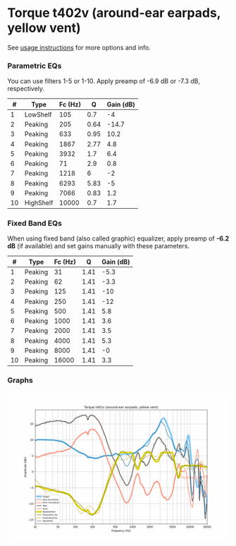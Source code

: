 # Torque t402v (around-ear earpads, yellow vent)
See [usage instructions](https://github.com/jaakkopasanen/AutoEq#usage) for more options and info.

### Parametric EQs
You can use filters 1-5 or 1-10. Apply preamp of -6.9 dB or -7.3 dB, respectively.

|   # | Type      |   Fc (Hz) |    Q |   Gain (dB) |
|-----|-----------|-----------|------|-------------|
|   1 | LowShelf  |       105 | 0.7  |        -4   |
|   2 | Peaking   |       205 | 0.64 |       -14.7 |
|   3 | Peaking   |       633 | 0.95 |        10.2 |
|   4 | Peaking   |      1867 | 2.77 |         4.8 |
|   5 | Peaking   |      3932 | 1.7  |         6.4 |
|   6 | Peaking   |        71 | 2.9  |         0.8 |
|   7 | Peaking   |      1218 | 6    |        -2   |
|   8 | Peaking   |      6293 | 5.83 |        -5   |
|   9 | Peaking   |      7066 | 0.83 |         1.2 |
|  10 | HighShelf |     10000 | 0.7  |         1.7 |

### Fixed Band EQs
When using fixed band (also called graphic) equalizer, apply preamp of **-6.2 dB** (if available) and set gains manually with these parameters.

|   # | Type    |   Fc (Hz) |    Q |   Gain (dB) |
|-----|---------|-----------|------|-------------|
|   1 | Peaking |        31 | 1.41 |        -5.3 |
|   2 | Peaking |        62 | 1.41 |        -3.3 |
|   3 | Peaking |       125 | 1.41 |       -10   |
|   4 | Peaking |       250 | 1.41 |       -12   |
|   5 | Peaking |       500 | 1.41 |         5.8 |
|   6 | Peaking |      1000 | 1.41 |         3.6 |
|   7 | Peaking |      2000 | 1.41 |         3.5 |
|   8 | Peaking |      4000 | 1.41 |         5.3 |
|   9 | Peaking |      8000 | 1.41 |        -0   |
|  10 | Peaking |     16000 | 1.41 |         3.3 |

### Graphs
![](./Torque%20t402v%20(around-ear%20earpads,%20yellow%20vent).png)

